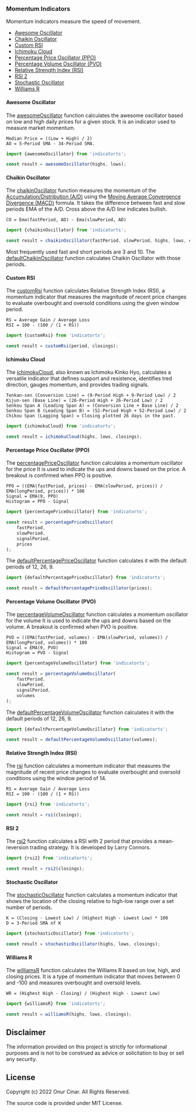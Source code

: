 ### Momentum Indicators

Momentum indicators measure the speed of movement.

- [Awesome Oscillator](#awesome-oscillator)
- [Chaikin Oscillator](#chaikin-oscillator)
- [Custom RSI](#custom-rsi)
- [Ichimoku Cloud](#ichimoku-cloud)
- [Percentage Price Oscillator (PPO)](#percentage-price-oscillator-ppo)
- [Percentage Volume Oscillator (PVO)](#percentage-volume-oscillator-pvo)
- [Relative Strength Index (RSI)](#relative-strength-index-rsi)
- [RSI 2](#rsi-2)
- [Stochastic Oscillator](#stochastic-oscillator)
- [Williams R](#williams-r)

#### Awesome Oscillator

The [awesomeOscillator](./awesomeOscillator.ts) function calculates the awesome oscillator based on low and high daily prices for a given stock. It is an indicator used to measure market momentum.

```
Median Price = ((Low + High) / 2)
AO = 5-Period SMA - 34-Period SMA.
```

```TypeScript
import {awesomeOscillator} from 'indicatorts';

const result = awesomeOscillator(highs, lows);
```

#### Chaikin Oscillator

The [chaikinOscillator](./chaikinOscillator.ts) function measures the momentum of the [Accumulation/Distribution (A/D)](../volume/index.md#accumulationdistribution-ad) using the [Moving Average Convergence Divergence (MACD)](../trend/index.md#moving-average-convergence-divergence-macd) formula. It takes the difference between fast and slow periods EMA of the A/D. Cross above the A/D line indicates bullish.

```
CO = Ema(fastPeriod, AD) - Ema(slowPeriod, AD)
```

```TypeScript
import {chaikinOscillator} from 'indicatorts';

const result = chaikinOscillator(fastPeriod, slowPeriod, highs, lows, closings);
```

Most frequently used fast and short periods are 3 and 10. The [defaultChaikinOscillator](./chaikinOscillator.ts) function calculates Chaikin Oscillator with those periods.

#### Custom RSI

The [customRsi](./rsi.ts) function calculates Relative Strength Index (RSI), a momentum indicator that measures the magnitude of recent price changes to evaluate overbought and oversold conditions using the given window period.

```
RS = Average Gain / Average Loss
RSI = 100 - (100 / (1 + RS))
```

```TypeScript
import {customRsi} from 'indicatorts';

const result = customRsi(period, closings);
```

#### Ichimoku Cloud

The [ichimokuCloud](./ichimokuCloud.ts), also known as Ichimoku Kinko Hyo, calculates a versatile indicator that defines support and resistence, identifies tred direction, gauges momentum, and provides trading signals.

```
Tenkan-sen (Conversion Line) = (9-Period High + 9-Period Low) / 2
Kijun-sen (Base Line) = (26-Period High + 26-Period Low) / 2
Senkou Span A (Leading Span A) = (Conversion Line + Base Line) / 2
Senkou Span B (Leading Span B) = (52-Period High + 52-Period Low) / 2
Chikou Span (Lagging Span) = Closing plotted 26 days in the past.
```

```TypeScript
import {ichimokuCloud} from 'indicatorts';

const result = ichimokuCloud(highs, lows, closings);
```

#### Percentage Price Oscillator (PPO)

The [percentagePriceOscillator](./percentagePriceOscillator.ts) function calculates a momentum oscillator for the price It is used to indicate the ups and downs based on the price. A breakout is confirmed when PPO is positive.

```
PPO = ((EMA(fastPeriod, prices) - EMA(slowPeriod, prices)) / EMA(longPeriod, prices)) * 100
Signal = EMA(9, PPO)
Histogram = PPO - Signal
```

```TypeScript
import {percentagePriceOscillator} from 'indicatorts';

const result = percentagePriceOscillator(
    fastPeriod,
    slowPeriod,
    signalPeriod,
    prices
);
```

The [defaultPercentagePriceOscillator](./percentagePriceOscillator.ts) function calculates it with the default periods of 12, 26, 9.

```TypeScript
import {defaultPercentagePriceOscillator} from 'indicatorts';

const result = defaultPercentagePriceOscillator(prices);
```

#### Percentage Volume Oscillator (PVO)

The [percentageVolumeOscillator](./percentageVolumeOscillator.ts) function calculates a momentum oscillator for the volume It is used to indicate the ups and downs based on the volume. A breakout is confirmed when PVO is positive.

```
PVO = ((EMA(fastPeriod, volumes) - EMA(slowPeriod, volumes)) / EMA(longPeriod, volumes)) * 100
Signal = EMA(9, PVO)
Histogram = PVO - Signal
```

```TypeScript
import {percentageVolumeOscillator} from 'indicatorts';

const result = percentageVolumeOscillator(
    fastPeriod,
    slowPeriod,
    signalPeriod,
    volumes
);
```

The [defaultPercentageVolumeOscillator](./percentageVolumeOscillator.ts) function calculates it with the default periods of 12, 26, 9.

```TypeScript
import {defaultPercentageVolumeOscillator} from 'indicatorts';

const result = defaultPercentageVolumeOscillator(volumes);
```

#### Relative Strength Index (RSI)

The [rsi](./rsi.ts) function calculates a momentum indicator that measures the magnitude of recent price changes to evaluate overbought and oversold conditions using the window period of 14.

```
RS = Average Gain / Average Loss
RSI = 100 - (100 / (1 + RS))
```

```TypeScript
import {rsi} from 'indicatorts';

const result = rsi(closings);
```

#### RSI 2

The [rsi2](./rsi2.ts) function calculates a RSI with 2 period that provides a mean-reversion trading strategy. It is developed by Larry Connors.

```TypeScript
import {rsi2} from 'indicatorts';

const result = rsi2(closings);
```

#### Stochastic Oscillator

The [stochasticOscillator](./stochasticOscillator.ts) function calculates a momentum indicator that shows the location of the closing relative to high-low range over a set number of periods.

```
K = (Closing - Lowest Low) / (Highest High - Lowest Low) * 100
D = 3-Period SMA of K
```

```TypeScript
import {stochasticOscillator} from 'indicatorts';

const result = stochasticOscillator(highs, lows, closings);
```

#### Williams R

The [williamsR](./williamsR.ts) function calculates the Williams R based on low, high, and closing prices. It is a type of momentum indicator that moves between 0 and -100 and measures overbought and oversold levels.

```
WR = (Highest High - Closing) / (Highest High - Lowest Low)
```

```TypeScript
import {williamsR} from 'indicatorts';

const result = williamsR(highs, lows, closings);
```

## Disclaimer

The information provided on this project is strictly for informational purposes and is not to be construed as advice or solicitation to buy or sell any security.

## License

Copyright (c) 2022 Onur Cinar. All Rights Reserved.

The source code is provided under MIT License.
